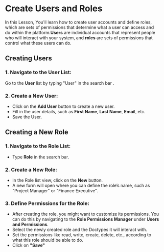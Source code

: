 #  Create Users and Roles 
  
In this Lesson, You'll learn how to create user accounts and define roles, which are sets of permissions that determine what a user can access and do within the platform.**Users** are individual accounts that represent people who will interact with your system, and **roles** are sets of permissions that control what these users can do.

## Creating Users

### 1. Navigate to the User List:
Go to the **User** list by typing "User" in the search bar .
  
### 2. Create a New User:

- Click on the **Add User** button to create a new user.
- Fill in the user details, such as **First Name**, **Last Name**, **Email**, etc.
- Save the User.

## Creating a New Role

### 1. Navigate to the Role List:

 - Type **Role** in the search bar.

    
### 2. Create a New Role:
 -   In the Role list view, click on the **New** button.
-   A new form will open where you can define the role’s name, such as "Project Manager" or "Finance Executive".

### 3. Define Permissions for the Role:
-   After creating the role, you might want to customize its permissions. You can do this by navigating to the **Role Permissions Manager** under **Users and Permissions**.
-   Select the newly created role and the Doctypes it will interact with.
-   Set the permissions like read, write, create, delete, etc., according to what this role should be able to do.
- Click on **"Save"**



  


    
    
<!--stackedit_data:
eyJoaXN0b3J5IjpbMjg3MzI5NTg2LDYwNzYyNjM0MCwtMTQwOD
Y3NzQ3OSw2Mjg1MDAxNDAsMTQ4ODAxNDMxOCwtMTcwNjUzMzIy
NywxNDI3ODQ0MzIsLTEwNjk4NDg3NzFdfQ==
-->
